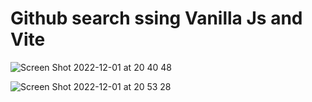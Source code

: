 # Github search ssing Vanilla Js and Vite


![Screen Shot 2022-12-01 at 20 40 48](https://user-images.githubusercontent.com/48655033/205125423-a9ae770f-bbae-4ad3-ab97-ad0a1fd667b7.png)

![Screen Shot 2022-12-01 at 20 53 28](https://user-images.githubusercontent.com/48655033/205125430-532af251-f2a9-4c0f-80e1-bde39bff4393.png)
